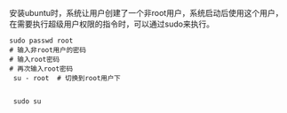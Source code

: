安装ubuntu时，系统让用户创建了一个非root用户，系统启动后使用这个用户，在需要执行超级用户权限的指令时，可以通过sudo来执行。

```
sudo passwd root
# 输入非root用户的密码
# 输入root密码
# 再次输入root密码
 su - root  # 切换到root用户下
 
 
 sudo su
 
```

